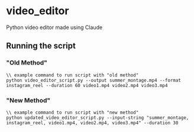 # video_editor
Python video editor made using Claude

## Running the script

### "Old Method"
```
\\ example command to run script with "old method"
python video_editor_script.py --output summer_montage.mp4 --format instagram_reel --duration 60 video1.mp4 video2.mp4 video3.mp4
```


### "New Method"
```
\\ example command to run script with "new method"
python updated_video_editor_script.py --input-string "summer_montage, instagram_reel, video1.mp4, video2.mp4, video3.mp4" --duration 30
```